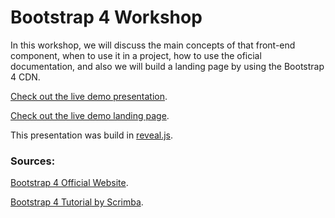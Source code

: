 # Bootstrap 4 Workshop

In this workshop, we will discuss the main concepts of that front-end component, when to use it in a project, how to use the oficial documentation, and also we will build a landing page by using the Bootstrap 4 CDN.

[Check out the live demo presentation](https://marianasouza.github.io/bootstrap4-workshop/#/).

[Check out the live demo landing page](https://marianasouza.github.io/bootstrap4-workshop-mylandingpage/).

This presentation was build in [reveal.js](https://revealjs.com/).


### Sources:

[Bootstrap 4 Official Website](https://getbootstrap.com/).

[Bootstrap 4 Tutorial by Scrimba](https://scrimba.com/g/gbootstrap4).


